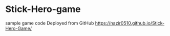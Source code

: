 # Stick-Hero-game
sample game code
Deployed from GitHub https://nazir0510.github.io/Stick-Hero-Game/
